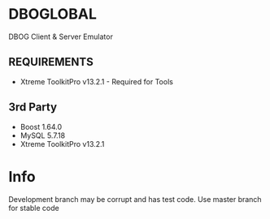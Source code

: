 # DBOGLOBAL
 DBOG Client & Server Emulator

## REQUIREMENTS
- Xtreme ToolkitPro v13.2.1 - Required for Tools

## 3rd Party
- Boost 1.64.0
- MySQL 5.7.18
- Xtreme ToolkitPro v13.2.1

# Info
 Development branch may be corrupt and has test code.
 Use master branch for stable code